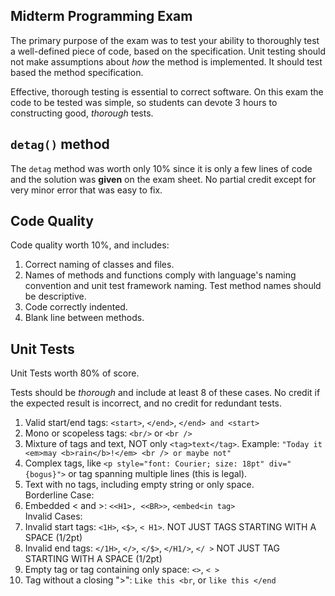 ## Midterm Programming Exam

The primary purpose of the exam was to test your ability to thoroughly
test a well-defined piece of code, based on the specification.
Unit testing should not make assumptions about *how* the method is
implemented. It should test based the method specification.

Effective, thorough testing is essential to correct software.  On this exam the code to be tested was simple, so students can devote 3 hours to constructing good, *thorough* tests.

## `detag()` method

The `detag` method was worth only 10% since it is only a few lines
of code and the solution was **given** on the exam sheet.
No partial credit except for very minor error that was easy to fix.

## Code Quality

Code quality worth 10%, and includes:

1. Correct naming of classes and files. 
2. Names of methods and functions comply with language's naming convention and unit test framework naming. Test method names should be descriptive.
3. Code correctly indented.
4. Blank line between methods.

## Unit Tests

Unit Tests worth 80% of score.

Tests should be *thorough* and include at least 8 of these cases.
No credit if the expected result is incorrect, and no credit for
redundant tests.

1. Valid start/end tags: `<start>`, `</end>`, `</end> and <start>`
2. Mono or scopeless tags: `<br/>` or `<br />`
3. Mixture of tags and text, NOT only `<tag>text</tag>`. Example: 
    `"Today it <em>may <b>rain</b>!</em> <br /> or maybe not"`
4. Complex tags, like `<p style="font: Courier; size: 18pt" div="{bogus}">` or tag spanning multiple lines (this is legal).
5. Text with no tags, including empty string or only space.    
Borderline Case:
6. Embedded < and >: `<<H1>, <<BR>>`, `<embed<in tag>`    
Invalid Cases:
7. Invalid start tags: `<1H>`, `<$>`, `< H1>`.  NOT JUST TAGS STARTING WITH A SPACE (1/2pt)
8. Invalid end tags: `</1H>`, `</>`, `</$>`, `</H1/>`, `</ >` NOT JUST TAG STARTING WITH A SPACE (1/2pt)
9. Empty tag or tag containing only space: `<>`, `< >`
10. Tag without a closing ">": `Like this <br`, or `like this </end` 

